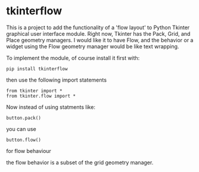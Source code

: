 # tkinterflow

This is a project to add the functionality of a 'flow layout' to Python Tkinter graphical user interface module. Right now, Tkinter has the Pack, Grid, and Place geometry managers. I would like it to have Flow, and the behavior or a widget using the Flow geometry manager would be like text wrapping. 

To implement the module, of course install it first with:
```
pip install tkinterflow
```
then use the following import statements
```
from tkinter import *
from tkinter.flow import *
```
Now instead of using statments like:
```
button.pack()
```
you can use
```
button.flow()
```
for flow behaviour

the flow behavior is a subset of the grid geometry manager.

